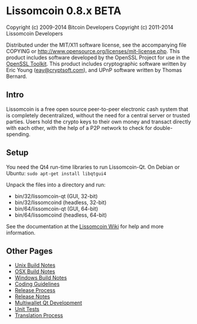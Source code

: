 Lissomcoin 0.8.x BETA
====================

Copyright (c) 2009-2014 Bitcoin Developers
Copyright (c) 2011-2014 Lissomcoin Developers

Distributed under the MIT/X11 software license, see the accompanying
file COPYING or http://www.opensource.org/licenses/mit-license.php.
This product includes software developed by the OpenSSL Project for use in the [OpenSSL Toolkit](http://www.openssl.org/). This product includes
cryptographic software written by Eric Young ([eay@cryptsoft.com](mailto:eay@cryptsoft.com)), and UPnP software written by Thomas Bernard.


Intro
---------------------
Lissomcoin is a free open source peer-to-peer electronic cash system that is
completely decentralized, without the need for a central server or trusted
parties.  Users hold the crypto keys to their own money and transact directly
with each other, with the help of a P2P network to check for double-spending.


Setup
---------------------
You need the Qt4 run-time libraries to run Lissomcoin-Qt. On Debian or Ubuntu:
	`sudo apt-get install libqtgui4`

Unpack the files into a directory and run:

- bin/32/lissomcoin-qt (GUI, 32-bit)
- bin/32/lissomcoind (headless, 32-bit)
- bin/64/lissomcoin-qt (GUI, 64-bit)
- bin/64/lissomcoind (headless, 64-bit)

See the documentation at the [Lissomcoin Wiki](http://lissomcoin.info)
for help and more information.


Other Pages
---------------------
- [Unix Build Notes](build-unix.md)
- [OSX Build Notes](build-osx.md)
- [Windows Build Notes](build-msw.md)
- [Coding Guidelines](coding.md)
- [Release Process](release-process.md)
- [Release Notes](release-notes.md)
- [Multiwallet Qt Development](multiwallet-qt.md)
- [Unit Tests](unit-tests.md)
- [Translation Process](translation_process.md)
